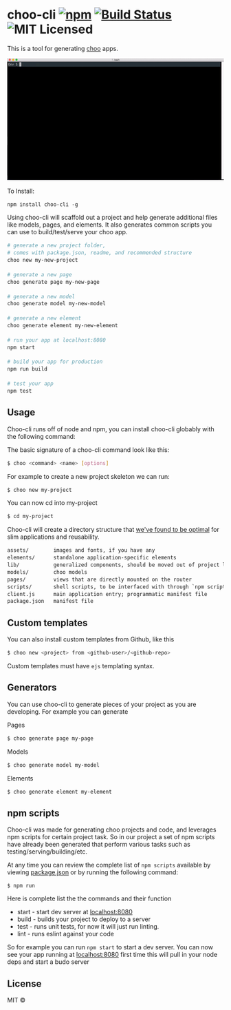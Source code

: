 # choo-cli [![npm](https://img.shields.io/npm/v/choo-cli.svg?maxAge=2592000)](https://www.npmjs.com/package/choo-cli) [![Build Status](https://travis-ci.org/trainyard/choo-cli.svg?branch=master)](https://travis-ci.org/trainyard/choo-cli) ![MIT Licensed](https://img.shields.io/npm/l/choo-cli.svg)

This is a tool for generating [choo](https://github.com/yoshuawuyts/choo) apps.

![demo](./choo-cli-demo.gif)

To Install:

```
npm install choo-cli -g
```

Using choo-cli will scaffold out a project and help generate additional files like models, pages, and elements.
It also generates common scripts you can use to build/test/serve your choo app.

```bash
# generate a new project folder,
# comes with package.json, readme, and recommended structure
choo new my-new-project

# generate a new page
choo generate page my-new-page

# generate a new model
choo generate model my-new-model

# generate a new element
choo generate element my-new-element

# run your app at localhost:8080
npm start

# build your app for production
npm run build

# test your app
npm test

```

## Usage

Choo-cli runs off of node and npm, you can install choo-cli globably with the
following command:


The basic signature of a choo-cli command look like this:
```bash
$ choo <command> <name> [options]
```

For example to create a new project skeleton we can run:

```bash
$ choo new my-project
```

You can now cd into my-project

```bash
$ cd my-project
```

Choo-cli will create a directory structure that [we've found to be optimal](https://github.com/yoshuawuyts/choo-handbook/blob/master/designing-for-reusability.md) for slim
applications and reusability.

```txt
assets/        images and fonts, if you have any
elements/      standalone application-specific elements
lib/           generalized components, should be moved out of project later
models/        choo models
pages/         views that are directly mounted on the router
scripts/       shell scripts, to be interfaced with through `npm scripts`
client.js      main application entry; programmatic manifest file
package.json   manifest file
```

## Custom templates

You can also install custom templates from Github, like this

```bash
$ choo new <project> from <github-user>/<github-repo>
```

Custom templates must have `ejs` templating syntax.

## Generators

You can use choo-cli to generate pieces of your project as you are developing.
For example you can generate

Pages
```bash
$ choo generate page my-page
```

Models
```bash
$ choo generate model my-model
```

Elements
```bash
$ choo generate element my-element
```

## npm scripts

Choo-cli was made for generating choo projects and code, and leverages npm scripts
for certain project task. So in our project a set of npm scripts have already
been generated that perform various tasks such as testing/serving/building/etc.

At any time you can review the complete list of `npm scripts` available by viewing
[package.json](./package.json) or by running the following command:

```
$ npm run
```

Here is complete list the the commands and their function
- start - start dev server at [localhost:8080](https://localhost:8080)
- build - builds your project to deploy to a server
- test - runs unit tests, for now it will just run linting.
- lint - runs eslint against your code

So for example you can run `npm start` to start a dev server. You can now see your
app running at [localhost:8080](https://localhost:8080)
first time this will pull in your node deps and start a budo server

## License
MIT &copy;
